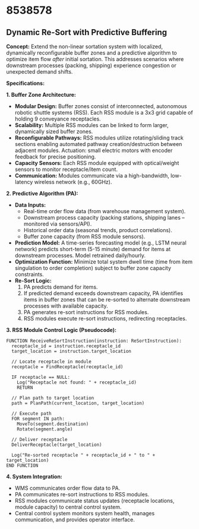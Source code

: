 # 8538578

## Dynamic Re-Sort with Predictive Buffering

**Concept:** Extend the non-linear sortation system with localized, dynamically reconfigurable buffer zones and a predictive algorithm to optimize item flow *after* initial sortation. This addresses scenarios where downstream processes (packing, shipping) experience congestion or unexpected demand shifts.

**Specifications:**

**1. Buffer Zone Architecture:**

*   **Modular Design:** Buffer zones consist of interconnected, autonomous robotic shuttle systems (RSS). Each RSS module is a 3x3 grid capable of holding 9 conveyance receptacles.
*   **Scalability:** Multiple RSS modules can be linked to form larger, dynamically sized buffer zones.
*   **Reconfigurable Pathways:**  RSS modules utilize rotating/sliding track sections enabling automated pathway creation/destruction between adjacent modules.  Actuation: small electric motors with encoder feedback for precise positioning.
*   **Capacity Sensors:** Each RSS module equipped with optical/weight sensors to monitor receptacle/item count.
*   **Communication:** Modules communicate via a high-bandwidth, low-latency wireless network (e.g., 60GHz).

**2. Predictive Algorithm (PA):**

*   **Data Inputs:**
    *   Real-time order flow data (from warehouse management system).
    *   Downstream process capacity (packing stations, shipping lanes – monitored via sensors/API).
    *   Historical order data (seasonal trends, product correlations).
    *   Buffer zone capacity (from RSS module sensors).
*   **Prediction Model:**  A time-series forecasting model (e.g., LSTM neural network) predicts short-term (5-15 minute) demand for items at downstream processes.  Model retrained daily/hourly.
*   **Optimization Function:**  Minimize total system dwell time (time from item singulation to order completion) subject to buffer zone capacity constraints.
*   **Re-Sort Logic:**
    1.  PA predicts demand for items.
    2.  If predicted demand exceeds downstream capacity, PA identifies items in buffer zones that can be re-sorted to alternate downstream processes with available capacity.
    3.  PA generates re-sort instructions for RSS modules.
    4.  RSS modules execute re-sort instructions, redirecting receptacles.

**3. RSS Module Control Logic (Pseudocode):**

```
FUNCTION ReceiveReSortInstruction(instruction: ReSortInstruction):
  receptacle_id = instruction.receptacle_id
  target_location = instruction.target_location

  // Locate receptacle in module
  receptacle = FindReceptacle(receptacle_id)

  IF receptacle == NULL:
    Log("Receptacle not found: " + receptacle_id)
    RETURN

  // Plan path to target location
  path = PlanPath(current_location, target_location)

  // Execute path
  FOR segment IN path:
    MoveTo(segment.destination)
    Rotate(segment.angle)

  // Deliver receptacle
  DeliverReceptacle(target_location)

  Log("Re-sorted receptacle " + receptacle_id + " to " + target_location)
END FUNCTION
```

**4. System Integration:**

*   WMS communicates order flow data to PA.
*   PA communicates re-sort instructions to RSS modules.
*   RSS modules communicate status updates (receptacle locations, module capacity) to central control system.
*   Central control system monitors system health, manages communication, and provides operator interface.